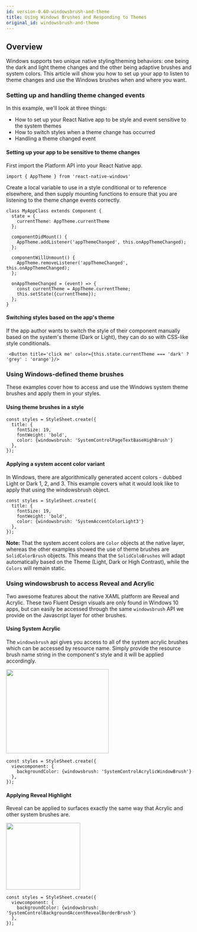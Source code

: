```yaml
---
id: version-0.60-windowsbrush-and-theme
title: Using Windows Brushes and Responding to Themes
original_id: windowsbrush-and-theme
---
```


## Overview

Windows supports two unique native styling/theming behaviors: one being the dark and light theme changes and the other being adaptive brushes and system colors. This article will show you how to set up your app to listen to theme changes and use the Windows brushes when and where you want.

### Setting up and handling theme changed events

In this example, we'll look at three things:

- How to set up your React Native app to be style and event sensitive to the system themes
- How to switch styles when a theme change has occurred
- Handling a theme changed event

#### Setting up your app to be sensitive to theme changes

First import the Platform API into your React Native app.

```JSX
import { AppTheme } from 'react-native-windows'
```

Create a local variable to use in a style conditional or to reference elsewhere, and then supply mounting functions to ensure that you are listening to the theme change events correctly.

```JSX
class MyAppClass extends Component {
  state = {
    currentTheme: AppTheme.currentTheme
  };

  componentDidMount() {
    AppTheme.addListener('appThemeChanged', this.onAppThemeChanged);
  };

  componentWillUnmount() {
    AppTheme.removeListener('appThemeChanged', this.onAppThemeChanged);
  };

  onAppThemeChanged = (event) => {
    const currentTheme = AppTheme.currentTheme;
    this.setState({currentTheme});
  };
}
```

#### Switching styles based on the app's theme

If the app author wants to switch the style of their component manually based on the system's theme (Dark or Light), they can do so with CSS-like style conditionals.

```JSX
 <Button title='click me' color={this.state.currentTheme === 'dark' ? 'grey' : 'orange'}/>
```

### Using Windows-defined theme brushes

These examples cover how to access and use the Windows system theme brushes and apply them in your styles.

#### Using theme brushes in a style

```JSX
const styles = StyleSheet.create({
  title: {
    fontSize: 19,
    fontWeight: 'bold',
    color: {windowsbrush: 'SystemControlPageTextBaseHighBrush'}
  },
});
```

#### Applying a system accent color variant

In Windows, there are algorithmically generated accent colors - dubbed Light or Dark 1, 2, and 3. This example covers what it would look like to apply that using the windowsbrush object.

```JSX
const styles = StyleSheet.create({
  title: {
    fontSize: 19,
    fontWeight: 'bold',
    color: {windowsbrush: 'SystemAccentColorLight3'}
  },
});
```

**Note:** That the system accent colors are `Color` objects at the native layer, whereas the other examples showed the use of theme brushes are `SolidColorBrush` objects. This means that the `SolidColoBrushes` will adapt automatically based on the Theme (Light, Dark or High Contrast), while the `Colors` will remain static.

### Using windowsbrush to access Reveal and Acrylic

Two awesome features about the native XAML platform are Reveal and Acrylic. These two Fluent Design visuals are only found in Windows 10 apps, but can easily be accessed through the same `windowsbrush` API we provide on the Javascript layer for other brushes.

#### Using System Acrylic

The `windowsbrush` api gives you access to all of the system acrylic brushes which can be accessed by resource name. Simply provide the resource brush name string in the component's style and it will be applied accordingly.

<img src="assets/rnw-acrylic-surface.png" width="277" height="227"/>

```JSX
const styles = StyleSheet.create({
  viewcomponent: {
    backgroundColor: {windowsbrush: 'SystemControlAcrylicWindowBrush'}
  },
});
```

#### Applying Reveal Highlight

Reveal can be applied to surfaces exactly the same way that Acrylic and other system brushes are.

<img src="assets/reveal-surface-animation.gif" width="200" height="180"/>

```JSX
const styles = StyleSheet.create({
  viewcomponent: {
    backgroundColor: {windowsbrush: 'SystemControlBackgroundAccentRevealBorderBrush'}
  },
});
```
